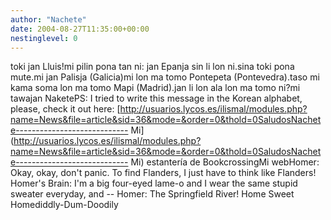 ```yaml
---
author: "Nachete"
date: 2004-08-27T11:35:00+00:00
nestinglevel: 0
---
```

toki jan Lluis!mi pilin pona tan ni: jan Epanja sin li lon ni.sina toki pona mute.mi jan Palisja (Galicia)mi lon ma tomo Pontepeta (Pontevedra).taso mi kama soma lon ma tomo Mapi (Madrid).jan li lon ala lon ma tomo ni?mi tawajan NaketePS: I tried to write this message in the Korean alphabet, please, check it out here: [http://usuarios.lycos.es/ilismal/modules.php?name=News&file=article&sid=36&mode=&order=0&thold=0SaludosNachete----------------------------
Mi](http://usuarios.lycos.es/ilismal/modules.php?name=News&file=article&sid=36&mode=&order=0&thold=0SaludosNachete----------------------------
Mi) estantería de BookcrossingMi webHomer: Okay, okay, don't panic. To find Flanders, I just have to think like Flanders! Homer's Brain: I'm a big four-eyed lame-o and I wear the same stupid sweater everyday, and --
 Homer: The Springfield River! Home Sweet Homediddly-Dum-Doodily